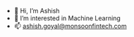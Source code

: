 - 👋 Hi, I’m Ashish 
- 👀 I’m interested in Machine Learning
- 📫 ashish.goyal@monsoonfintech.com

<!---
ashishMonsoon/ashishMonsoon is a ✨ special ✨ repository because its `README.md` (this file) appears on your GitHub profile.
You can click the Preview link to take a look at your changes.
--->

